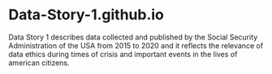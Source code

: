 # Data-Story-1.github.io
Data Story 1 describes data collected and published by the Social Security Administration of the USA from 2015 to 2020 and it reflects the relevance of data ethics during times of crisis and important events in the lives of american citizens.
